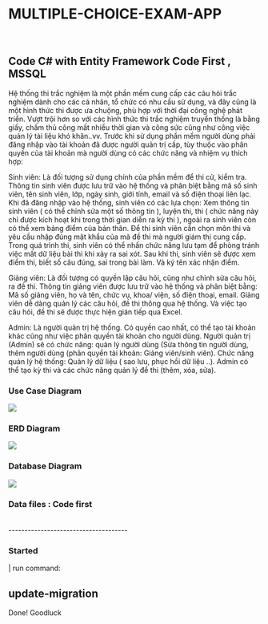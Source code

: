 # MULTIPLE-CHOICE-EXAM-APP
<br/>
<h2>
Code C# with Entity Framework Code First , MSSQL 
</h2>

<div > Hệ thống thi trắc nghiệm là một phần mềm cung cấp các câu hỏi trắc nghiệm dành cho các cá nhân, tổ chức có nhu cầu sử dụng, và đây cũng là một hình thức thi được ưa chuộng, phù hợp với thời đại công nghệ phát triển. Vượt trội hơn so với các hình thức thi trắc nghiệm truyền thống là bằng giấy, chấm thủ công mất nhiều thời gian và công sức cũng như công việc quản lý tài liệu khó khăn..vv.
Trước khi sử dụng phần mềm người dùng phải đăng nhập vào tài khoản đã được người quản trị cấp, tùy thuộc vào phân quyền của tài khoản mà người dùng có các chức năng và nhiệm vụ thích hợp:
  <p>
Sinh viên: Là đối tượng sử dụng chính của phần mềm để thi cử, kiểm tra. Thông tin sinh viên được lưu trữ vào hệ thống và phân biệt bằng mã số sinh viên, tên sinh viên, lớp, ngày sinh, giới tính, email và số điện thoại liên lạc.
Khi đã đăng nhập vào hệ thống, sinh viên có các lựa chọn: Xem thông tin sinh viên ( có thể chỉnh sửa một số thông tin ), luyện thi, thi ( chức năng này chỉ được kích hoạt khi trong thời gian diễn ra kỳ thi ), ngoài ra sinh viên còn có thể xem bảng điểm của bản thân. Để thi sinh viên cần chọn môn thi và yêu cầu nhập đúng mật khẩu của mã đề thi mà người giám thị cung cấp. Trong quá trình thi, sinh viên có thể nhấn chức năng lưu tạm để phòng tránh việc mất dữ liệu bài thi khi xảy ra sai xót. Sau khi thi, sinh viên sẽ được xem điểm thi, biết số câu đúng, sai trong bài làm. Và ký tên xác nhận điểm. </p>
<p>Giảng viên: Là đối tượng có quyền lập câu hỏi, cũng như chỉnh sửa câu hỏi, ra đề thi. Thông tin giảng viên được lưu trữ vào hệ thống và phân biệt bằng: Mã số giảng viên, họ và tên, chức vụ, khoa/ viện, số điện thoại, email.
Giảng viên dễ dàng quản lý các câu hỏi, đề thi thông qua hệ thống. Và việc tạo câu hỏi, đề thi sẽ được thực hiện gián tiếp qua Excel.</p>
<p>Admin: Là người quản trị hệ thống. Có quyền cao nhất, có thể tạo tài khoản khác cũng như việc phân quyền tài khoản cho người dùng.
Người quản trị (Admin) sẽ có chức năng: quản lý người dùng (Sửa thông tin người dùng, thêm người dùng (phân quyền tài khoản: Giảng viên/sinh viên). Chức năng quản lý hệ thống: Quản lý dữ liệu ( sao lưu, phục hồi dữ liệu ..). Admin có thể tạo kỳ thi và các chức năng quản lý đề thi (thêm, xóa, sửa).</p>
</div>

<h3> Use Case Diagram </h3>
<img src="https://github.com/LuongXuanNhat/MULTIPLE-CHOICE-EXAM-APP/assets/96036623/985fe26e-243b-4431-9cdd-6546b9f6a674" />

<h3> ERD Diagram </h3>
<img src="https://github.com/LuongXuanNhat/MULTIPLE-CHOICE-EXAM-APP/assets/96036623/5824f977-f4fd-498f-8935-55556d563c78" />

<h3> Database Diagram </h3>
<img src="https://github.com/LuongXuanNhat/MULTIPLE-CHOICE-EXAM-APP/assets/96036623/e6df153c-dec0-4020-91c4-f2cebe2653e4" />

<h3> Data files : Code first</h3>
<br>
-------------------------------------
<h3>Started</h3> | run command:
<h2><strong>update-migration</strong></h2>
Done! Goodluck


